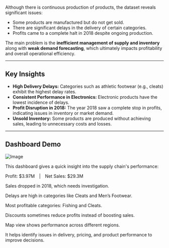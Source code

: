 Although there is continuous production of products, the dataset reveals significant issues:

- Some products are manufactured but do not get sold.
- There are significant delays in the delivery of certain categories.
- Profits came to a complete halt in 2018 despite ongoing production.

The main problem is the **inefficient management of supply and inventory** along with **weak demand forecasting**, which ultimately impacts profitability and overall operational efficiency.

---

##  Key Insights  

- **High Delivery Delays:** Categories such as athletic footwear (e.g., cleats) exhibit the highest delay rates.  
- **Consistent Performance in Electronics:** Electronic products have the lowest incidence of delays.  
- **Profit Disruption in 2018:** The year 2018 saw a complete stop in profits, indicating issues in inventory or market demand.  
- **Unsold Inventory:** Some products are produced without achieving sales, leading to unnecessary costs and losses.

---

##  Dashboard Demo 

![Image](https://github.com/user-attachments/assets/28ee95f3-d8f6-4aa6-8288-2c4a55e8fa5b)

This dashboard gives a quick insight into the supply chain's performance:

Profit: $3.97M | Net Sales: $29.3M

Sales dropped in 2018, which needs investigation.

Delays are high in categories like Cleats and Men’s Footwear.

Most profitable categories: Fishing and Cleats.

Discounts sometimes reduce profits instead of boosting sales.

Map view shows performance across different regions.

It helps identify issues in delivery, pricing, and product performance to improve decisions.
